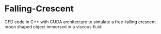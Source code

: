 # Falling-Crescent
CFD code in C++ with CUDA architecture to simulate a free-falling crescent moon shaped object immersed in a viscous fluid.
